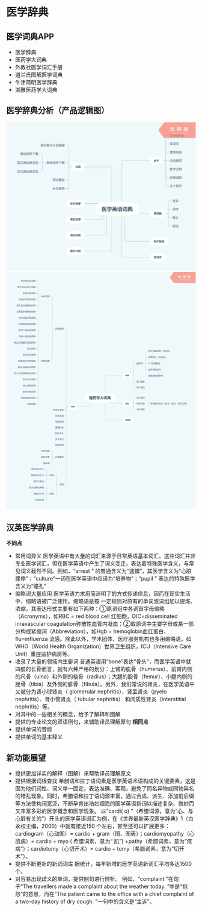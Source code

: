 # 医学辞典
## 医学词典APP
- 医学辞典
- 医药学大词典
- 外教社医学词汇手册
- 道兰氏图解医学词典
- 牛津简明医学辞典
- 湘雅医药学大词典
## 医学辞典分析（产品逻辑图）
![医学英语词典](assets/医学英语词典.png)
![医药学大词典](assets/医药学大词典.png)
## 汉英医学辞典
**不同点**
- 常用词异义
  医学英语中有大量的词汇来源于日常英语基本词汇。这些词汇并非专业医学词汇，但在医学英语中产生了词义变迁，表达着特殊医学含义，与常见词义截然不同。例如，“arrest ” 的普通含义为“逮捕”，其医学含义为“心脏骤停”；“culture”一词在医学英语中应译为“培养物”；“pupil ” 表达的特殊医学含义为“瞳孔”
- 缩略词大量应用
  医学英语力求用简洁明了的方式传递信息，因而在现实生活中，缩略语被广泛使用。缩略语是按
  一定规则对原有的单词或词组加以提炼、浓缩，其表达形式主要有如下两种：①原词组中各词首字母缩略（Acronyms），如RBC = red blood cell 红细胞，DIC=disseminated inravascular coagulation弥散性血管内凝血；②取原词中主要字母或某一部分构成紧缩词（Abbreviation），如Hgb = hemoglobin血红蛋白、flu=influenza 流感。除此以外，学术团体、医疗服务机构也多用缩略语。如WHO（World Health Organization）世界卫生组织，ICU（Intensive Care Unit）重症监护病房等。
- 收录了大量的领域内生僻词
  普通英语用“bone”表达“骨头”，而医学英语中就四肢的长骨而言，就有六种严格的划分：上臂的肱骨（humerus）、前臂内侧的尺骨（ulna）和外侧的桡骨（radius）；大腿的股骨（femur）、小腿内侧的胫骨（tibia）及外侧的腓骨（fibula）。另外，我们常说的肾炎，在医学英语中又被分为肾小球肾炎（ glomerular nephritis）、肾盂肾炎（pyelo nephritis）、肾小管肾炎（ tubular nephritis） 和间质性肾炎（interstitial nephritis）等。
- 对其中的一些相关的概念，给予了解释和图解
- 提供的专业论文的双语例句，来辅助译员理解原句
**相同点**
- 提供单词的音标
- 提供单词的基本释义

## 新功能展望
- 提供更加详实的解释（图解）来帮助译员理解原文
- 提供根据词根查找
希腊语和拉丁语词素是医学英语术语构成的关键要素，这是因为他们词性、词义单一固定，表达准确、客观，避免了同名异物或同物异名的错乱现象。同时，希腊语和拉丁语词源丰富，通过合成、派生、添加前后缀等方法使构词宽泛，不断孕育出浩如烟海的医学英语新词以描述复杂、微妙而又丰富多彩的医学概念和医学现象。
以“cardi( o) ”（希腊词源，意为“心、与心脏有关的”）开头的医学英语词汇为例，在《世界最新英汉医学辞典》1（白永权主编，2000）中就有接近150 个左右，甚至还可以扩展更多：cardiogram（心动图）= cardio + gram（图、图表）；cardiomyopathy（心肌病）= cardio + myo ( 希腊词素，意为“ 肌”) +pathy（希腊词素，意为“疾病”）；cardiotomy（心切开术）= cardio + tomy（希腊词素，意为“切开术”）。
- 提供不断更新的新词词库
据统计，每年新增的医学英语新词汇平均多达1500 个。
- 对容易出现歧义的单词，提供例句进行辨析。
例如，“complaint ”在句子“The travellers made a complaint about the weather today. ”中是“抱怨”的意思，而在“The patient came to the office with a chief complaint of a two-day history of dry cough. ”一句中的含义是“主诉”。
